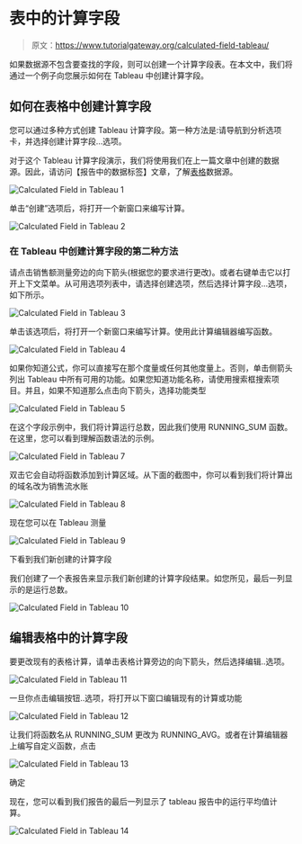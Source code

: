 # 表中的计算字段

> 原文：<https://www.tutorialgateway.org/calculated-field-tableau/>

如果数据源不包含要查找的字段，则可以创建一个计算字段表。在本文中，我们将通过一个例子向您展示如何在 Tableau 中创建计算字段。

## 如何在表格中创建计算字段

您可以通过多种方式创建 Tableau 计算字段。第一种方法是:请导航到分析选项卡，并选择创建计算字段…选项。

对于这个 Tableau 计算字段演示，我们将使用我们在上一篇文章中创建的数据源。因此，请访问【报告中的数据标签】文章，了解[表格](https://www.tutorialgateway.org/tableau/)数据源。

![Calculated Field in Tableau 1](img/7c4b73081d6b31d2660cec4ea15fe571.png)

单击“创建”选项后，将打开一个新窗口来编写计算。

![Calculated Field in Tableau 2](img/134e69f8d193949806df6591679475a6.png)

### 在 Tableau 中创建计算字段的第二种方法

请点击销售额测量旁边的向下箭头(根据您的要求进行更改)。或者右键单击它以打开上下文菜单。从可用选项列表中，请选择创建选项，然后选择计算字段…选项，如下所示。

![Calculated Field in Tableau 3](img/103c0b2f6e1b4ce8107890a2563007f4.png)

单击该选项后，将打开一个新窗口来编写计算。使用此计算编辑器编写函数。

![Calculated Field in Tableau 4](img/b4b6c09c529536eb5077be756dff970d.png)

如果你知道公式，你可以直接写在那个度量或任何其他度量上。否则，单击侧箭头列出 Tableau 中所有可用的功能。如果您知道功能名称，请使用搜索框搜索项目。并且，如果不知道那么点击向下箭头，选择功能类型

![Calculated Field in Tableau 5](img/55ffdde515b244e0f3374338e3b5ad17.png)

在这个字段示例中，我们将计算运行总数，因此我们使用 RUNNING_SUM 函数。在这里，您可以看到理解函数语法的示例。

![Calculated Field in Tableau 7](img/64fe8eb7b99d4a4b6c5c02328b60d2f0.png)

双击它会自动将函数添加到计算区域。从下面的截图中，你可以看到我们将计算出的域名改为销售流水账

![Calculated Field in Tableau 8](img/9bc2ee4b9fbf8333bb23565bad17fc51.png)

现在您可以在 Tableau 测量

![Calculated Field in Tableau 9](img/24ca64946e439ed0b250924dd48aa3c5.png)

下看到我们新创建的计算字段

我们创建了一个表报告来显示我们新创建的计算字段结果。如您所见，最后一列显示的是运行总数。

![Calculated Field in Tableau 10](img/ecb37638b98f0f510ee21fa644b56748.png)

## 编辑表格中的计算字段

要更改现有的表格计算，请单击表格计算旁边的向下箭头，然后选择编辑..选项。

![Calculated Field in Tableau 11](img/522c3f4e2e36ce9776073c29d8cd949b.png)

一旦你点击编辑按钮..选项，将打开以下窗口编辑现有的计算或功能

![Calculated Field in Tableau 12](img/7618fd5e11e7d88ad98af6a9203158d7.png)

让我们将函数名从 RUNNING_SUM 更改为 RUNNING_AVG。或者在计算编辑器上编写自定义函数，点击

![Calculated Field in Tableau 13](img/c30f02cf1cd63855fc7ae5805c1bcbb5.png)

确定

现在，您可以看到我们报告的最后一列显示了 tableau 报告中的运行平均值计算。

![Calculated Field in Tableau 14](img/8747dbe1c52bf2e1d0a36e8c366c2076.png)